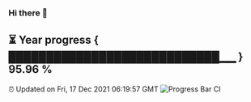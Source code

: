 ### Hi there 👋
⏳ Year progress { ████████████████████████████▁▁ } 95.96 %
---
⏰ Updated on Fri, 17 Dec 2021 06:19:57 GMT
![Progress Bar CI](https://github.com/liununu/liununu/workflows/Progress%20Bar%20CI/badge.svg)

